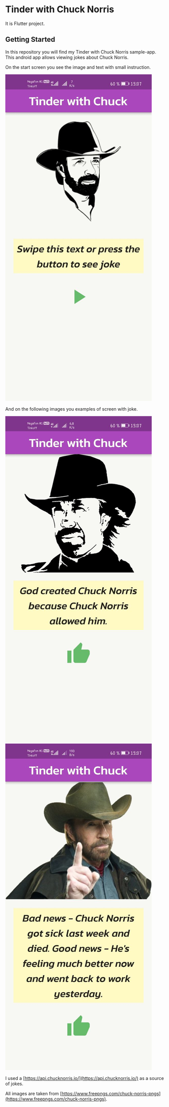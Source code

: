 # Tinder with Chuck Norris

It is Flutter project.

## Getting Started

In this repository you will find my Tinder with Chuck Norris sample-app. This android app allows
viewing jokes about Chuck Norris.

On the start screen you see the image and text with small instruction.

![Alt text](https://github.com/vladdan16/ChuckNorrisJokesApp/blob/master/screens/startscreen.jpg "a title")

And on the following images you examples of screen with joke.

![Alt text](https://github.com/vladdan16/ChuckNorrisJokesApp/blob/master/screens/screen1.jpg "a title")
![Alt text](https://github.com/vladdan16/ChuckNorrisJokesApp/blob/master/screens/screen2.jpg "a title")

I used a [https://api.chucknorris.io/](https://api.chucknorris.io/) as a source of jokes.

All images are taken
from [https://www.freepngs.com/chuck-norris-pngs](https://www.freepngs.com/chuck-norris-pngs).